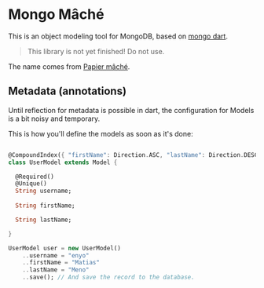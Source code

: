# Mongo Mâché

This is an object modeling tool for MongoDB, based on [mongo dart](https://github.com/vadimtsushko/mongo_dart).

> This library is not yet finished! Do not use.

The name comes from [Papier mâché](http://en.wikipedia.org/wiki/Papier-m%C3%A2ch%C3%A9).

## Metadata (annotations)

Until reflection for metadata is possible in dart, the configuration for Models
is a bit noisy and temporary.

This is how you'll define the models as soon as it's done:


```dart

@CompoundIndex({ "firstName": Direction.ASC, "lastName": Direction.DESC });
class UserModel extends Model {

  @Required()
  @Unique()
  String username;
  
  String firstName;

  String lastName;

}

UserModel user = new UserModel()
	..username = "enyo"
	..firstName = "Matias"
	..lastName = "Meno"
	..save(); // And save the record to the database.
 
``` 